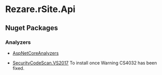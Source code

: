 ﻿# Rezare.rSite.Api

## Nuget Packages

### Analyzers

 - [AspNetCoreAnalyzers](https://github.com/DotNetAnalyzers/AspNetCoreAnalyzers)

 - [SecurityCodeScan.VS2017](https://security-code-scan.github.io/) To install once Warning CS4032 has been fixed.